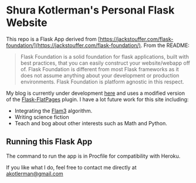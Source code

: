 # Shura Kotlerman's Personal Flask Website

This repo is a Flask App derived from [https://jackstouffer.com/flask-foundation/](https://jackstouffer.com/flask-foundation/). From the README:

> Flask Foundation is a solid foundation for flask applications, built with best practices, that you can easily construct your website/webapp off of. Flask Foundation is different from most Flask frameworks as it does not assume anything about your development or production environments. Flask Foundation is platform agnostic in this respect.

My blog is currently under development [here](http://shura-kot.herokuapp.com/topics/) and uses a modified version of the [Flask-FlatPages](https://github.com/Flask-FlatPages/Flask-FlatPages) plugin. I have a lot future work for this site including:

+ Integrating the [Flam3](https://github.com/akotlerman/flam3_animation_generator) algorithm.
+ Writing science fiction
+ Teach and bog about other interests such as Math and Python.

## Running this Flask App

The command to run the app is in Procfile for compatibility with Heroku.


If you like what I do, feel free to contact me directly at akotlerman@gmail.com